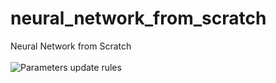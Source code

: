 # neural_network_from_scratch
Neural Network from Scratch
<br/><br/>
![Parameters update rules](https://user-images.githubusercontent.com/56911469/222068209-3cb9f925-83a1-46cf-9501-906a9309dcf3.png)
